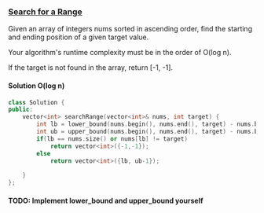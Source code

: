 ### [Search for a Range](https://leetcode.com/explore/interview/card/top-interview-questions-medium/110/sorting-and-searching/802)

Given an array of integers nums sorted in ascending order, find the starting and ending position of a given target value.

Your algorithm's runtime complexity must be in the order of O(log n).

If the target is not found in the array, return [-1, -1].

#### Solution O(log n)

```c++
class Solution {
public:
    vector<int> searchRange(vector<int>& nums, int target) {
        int lb = lower_bound(nums.begin(), nums.end(), target) - nums.begin();
        int ub = upper_bound(nums.begin(), nums.end(), target) - nums.begin();
        if(lb == nums.size() or nums[lb] != target)
            return vector<int>({-1,-1});
        else
            return vector<int>({lb, ub-1});
            
    }
};
```

#### TODO: Implement lower_bound and upper_bound yourself